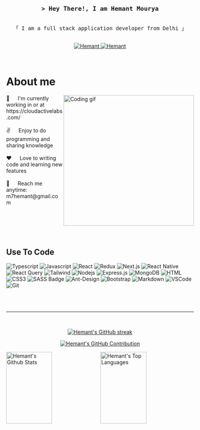 <!-- Intro  -->
<h3 align="center">
        <samp>&gt; Hey There!, I am <b>Hemant Mourya</b></samp>
</h3>

<p align="center"> 
  <samp>
    <br
    <b>「 I am a full stack application developer from Delhi 」</b>
    <br>
    <br>
  </samp>
</p>

<p align="center">
 <a href="https://RandomIdeas.in" target="blank">
  <img src="https://img.shields.io/badge/Website-DC143C?style=for-the-badge&logo=medium&logoColor=white" alt="Hemant" />
 </a>
 <a href="https://www.linkedin.com/in/hemant-mourya-007180191/" target="_blank">
  <img src="https://img.shields.io/badge/LinkedIn-0077B5?style=for-the-badge&logo=linkedin&logoColor=white" alt="Hemant"/>
 </a>
</p>
<br />

<!-- About Section -->

# About me

<p>
 <img align="right" width="350" src="/assets/programmer.gif" alt="Coding gif" />
 🏢 &emsp; I'm currently working in or at https://cloudactivelabs.com/ <br/><br/>
 ✌️ &emsp; Enjoy to do programming and sharing knowledge <br/><br/>
 ❤️ &emsp; Love to writing code and learning new features<br/><br/>
 📧 &emsp; Reach me anytime: m7hemant@gmail.com<br/><br/>
</p>

<br/>
<br/>
<br/>

## Use To Code

![Typescript](https://img.shields.io/badge/Typescript-007acc?style=for-the-badge&labelColor=black&logo=typescript&logoColor=007acc)
![Javascript](https://img.shields.io/badge/Javascript-F0DB4F?style=for-the-badge&labelColor=black&logo=javascript&logoColor=F0DB4F)
![React](https://img.shields.io/badge/-React-61DBFB?style=for-the-badge&labelColor=black&logo=react&logoColor=61DBFB)
![Redux](https://img.shields.io/badge/Redux-593D88?style=for-the-badge&logo=redux&logoColor=white)
![Next.js](https://img.shields.io/badge/next.js-000000?style=for-the-badge&logo=nextdotjs&logoColor=white)
![React Native](https://img.shields.io/badge/React_Native-20232A?style=for-the-badge&logo=react&logoColor=61DAFB)
![React Query](https://img.shields.io/badge/-React_Query-FF4154?style=for-the-badge&logo=react%20query&logoColor=white)
![Tailwind](https://img.shields.io/badge/Tailwind_CSS-092749?style=for-the-badge&logo=tailwindcss&logoColor=06B6D4&labelColor=000000)
![Nodejs](https://img.shields.io/badge/Nodejs-3C873A?style=for-the-badge&labelColor=black&logo=node.js&logoColor=3C873A)
![Express.js](https://img.shields.io/badge/Express.js-000000?style=for-the-badge&logo=express&logoColor=white)
![MongoDB](https://img.shields.io/badge/MongoDB-4EA94B?style=for-the-badge&logo=mongodb&logoColor=white)
![HTML](https://img.shields.io/badge/HTML5-E34F26?style=for-the-badge&logo=html5&logoColor=white)
![CSS3](https://img.shields.io/badge/CSS3-1572B6?style=for-the-badge&logo=css3&logoColor=white)
![SASS Badge](https://img.shields.io/badge/Sass-CC6699?style=for-the-badge&logo=sass&logoColor=white)
![Ant-Design](https://img.shields.io/badge/AntDesign-0170FE?style=for-the-badge&logo=antdesign&logoColor=white)
![Bootstrap](https://img.shields.io/badge/Bootstrap-563D7C?style=for-the-badge&logo=bootstrap&logoColor=white)
![Markdown](https://img.shields.io/badge/Markdown-000000?style=for-the-badge&logo=markdown&logoColor=white)
![VSCode](https://img.shields.io/badge/Visual_Studio-0078d7?style=for-the-badge&logo=visual%20studio&logoColor=white)
![Git](https://img.shields.io/badge/Git-F05032?style=for-the-badge&logo=git&logoColor=white)

<br/>

<br/>
<hr/>
<br/>

<p align="center">
  <a href="https://github.com/7Hemant">
    <img src="https://github-readme-streak-stats.herokuapp.com/?user=7Hemant&theme=radical&border=7F3FBF&background=0D1117" alt="Hemant's GitHub streak"/>
  </a>
</p>

<p align="center">
  <a href="https://github.com/7Hemant">
    <img src="https://github-profile-summary-cards.vercel.app/api/cards/profile-details?username=7Hemant&theme=radical" alt="Hemant's GitHub Contribution"/>
  </a>
</p>

<a> 
    <a href="https://github.com/7Hemant"><img alt="Hemant's Github Stats" src="https://denvercoder1-github-readme-stats.vercel.app/api?username=7Hemant&show_icons=true&count_private=true&theme=react&border_color=7F3FBF&bg_color=0D1117&title_color=F85D7F&icon_color=F8D866" height="192px" width="49.5%"/></a>
  <a href="https://github.com/7Hemant"><img alt="Hemant's Top Languages" src="https://denvercoder1-github-readme-stats.vercel.app/api/top-langs/?username=7Hemant&langs_count=8&layout=compact&theme=react&border_color=7F3FBF&bg_color=0D1117&title_color=F85D7F&icon_color=F8D866" height="192px" width="49.5%"/></a>
  <br/>
</a>
